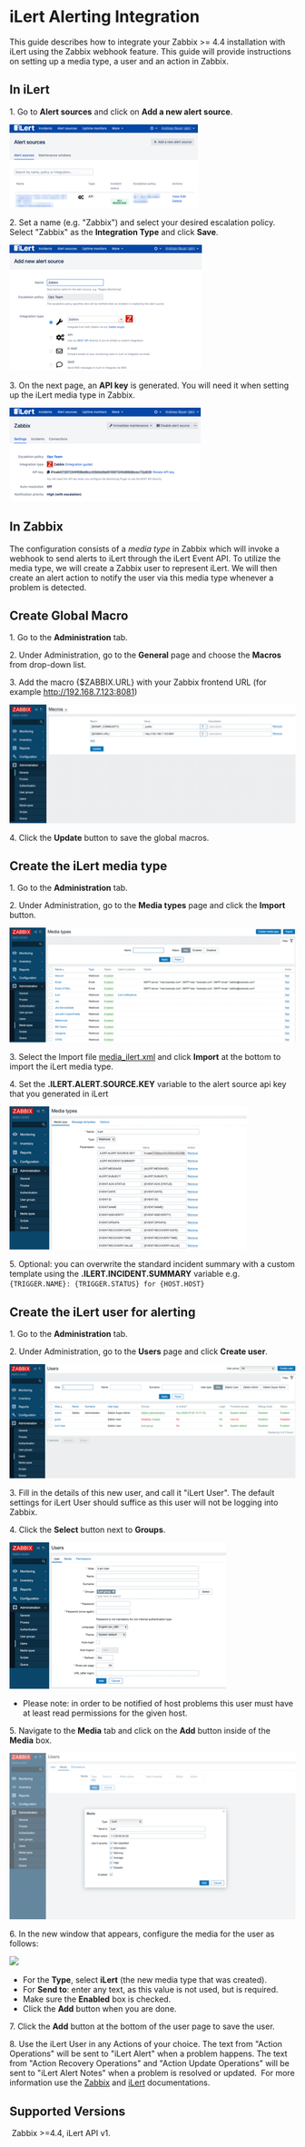 # iLert Alerting Integration


This guide describes how to integrate your Zabbix >= 4.4 installation with iLert using the Zabbix webhook feature.
This guide will provide instructions on setting up a media type, a user and an action in Zabbix.
​

## In iLert


1\. Go to **Alert sources** and click on **Add a new alert source**.

[![](images/tn_1.png?raw=true)](images/1.png)

2\. Set a name (e.g. "Zabbix") and select your desired escalation policy. Select "Zabbix" as the **Integration Type** and click **Save**.

[![](images/tn_2.png?raw=true)](images/2.png)

3\. On the next page, an **API key** is generated. You will need it when setting up the iLert media type in Zabbix.

[![](images/tn_3.png?raw=true)](images/3.png)
​

## In Zabbix


The configuration consists of a _media type_ in Zabbix which will invoke a webhook to send alerts to iLert through the iLert Event API.
To utilize the media type, we will create a Zabbix user to represent iLert. We will then create an alert action to notify the user via this media type whenever a problem is detected.
​

## Create Global Macro


1\. Go to the **Administration** tab.

2\. Under Administration, go to the **General** page and choose the **Macros** from drop-down list.

3\. Add the macro {\$ZABBIX.URL} with your Zabbix frontend URL (for example http://192.168.7.123:8081)

[![](images/tn_4.png?raw=true)](images/4.png)

4\. Click the **Update** button to save the global macros.
​

## Create the iLert media type


1\. Go to the **Administration** tab.

2\. Under Administration, go to the **Media types** page and click the **Import** button.

[![](images/tn_5.png?raw=true)](images/5.png)

3\. Select the Import file [media_ilert.xml](media_ilert.xml) and click **Import** at the bottom to import the iLert media type.

4\. Set the **.ILERT.ALERT.SOURCE.KEY** variable to the alert source api key that you generated in iLert

[![](images/tn_6.png?raw=true)](images/6.png)

5\. Optional: you can overwrite the standard incident summary with a custom template using the **.ILERT.INCIDENT.SUMMARY** variable e.g. `{TRIGGER.NAME}: {TRIGGER.STATUS} for {HOST.HOST}`
​

## Create the iLert user for alerting

1\. Go to the **Administration** tab.

2\. Under Administration, go to the **Users** page and click **Create user**.

[![](images/tn_7.png?raw=true)](images/7.png)

3\. Fill in the details of this new user, and call it "iLert User". The default settings for iLert User should suffice as this user will not be logging into Zabbix.

4\. Click the **Select** button next to **Groups**.

[![](images/tn_8.png?raw=true)](images/8.png)
​
*   Please note: in order to be notified of host problems this user must have at least read permissions for the given host.

5\. Navigate to the **Media** tab and click on the **Add** button inside of the **Media** box.

[![](images/tn_9.png?raw=true)](images/9.png)

6\. In the new window that appears, configure the media for the user as follows:

[![](images/tn_10.png?raw=true)](images/10.png)
​
*   For the **Type**, select **iLert** (the new media type that was created).
*   For **Send to**: enter any text, as this value is not used, but is required.
*   Make sure the **Enabled** box is checked.
*   Click the **Add** button when you are done.

7\. Click the **Add** button at the bottom of the user page to save the user.

8\. Use the iLert User in any Actions of your choice. The text from "Action Operations" will be sent to "iLert Alert" when a problem happens. The text from "Action Recovery Operations" and "Action Update Operations" will be sent to "iLert Alert Notes" when a problem is resolved or updated.
​
For more information use the [Zabbix](https://www.zabbix.com/documentation/current/manual/config/notifications) and [iLert](https://docs.ilert.com/integrations/zabbix/native) documentations.
​

## Supported Versions

​
Zabbix >=4.4, iLert API v1.

